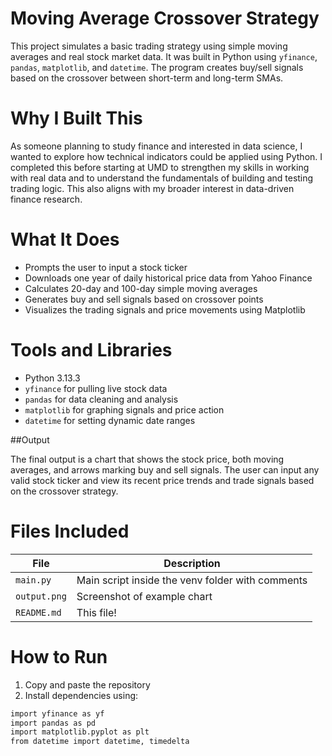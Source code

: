 # Moving Average Crossover Strategy

This project simulates a basic trading strategy using simple moving averages and real stock market data. It was built in Python using `yfinance`, `pandas`, `matplotlib`, and `datetime`. The program creates buy/sell signals based on the crossover between short-term and long-term SMAs.

# Why I Built This

As someone planning to study finance and interested in data science, I wanted to explore how technical indicators could be applied using Python. I completed this before starting at UMD to strengthen my skills in working with real data and to understand the fundamentals of building and testing trading logic. This also aligns with my broader interest in data-driven finance research.

# What It Does

- Prompts the user to input a stock ticker
- Downloads one year of daily historical price data from Yahoo Finance
- Calculates 20-day and 100-day simple moving averages
- Generates buy and sell signals based on crossover points
- Visualizes the trading signals and price movements using Matplotlib

# Tools and Libraries

- Python 3.13.3
- `yfinance` for pulling live stock data
- `pandas` for data cleaning and analysis
- `matplotlib` for graphing signals and price action
- `datetime` for setting dynamic date ranges

##Output

The final output is a chart that shows the stock price, both moving averages, and arrows marking buy and sell signals. The user can input any valid stock ticker and view its recent price trends and trade signals based on the crossover strategy.

# Files Included

| File                             | Description                                         |
|----------------------------------|-----------------------------------------------------|
| `main.py`                        | Main script inside the venv folder with comments |
| `output.png`                     | Screenshot of example chart                         |
| `README.md`                      | This file!                                           |

# How to Run

1. Copy and paste the repository
2. Install dependencies using:

```bash
import yfinance as yf
import pandas as pd
import matplotlib.pyplot as plt
from datetime import datetime, timedelta
